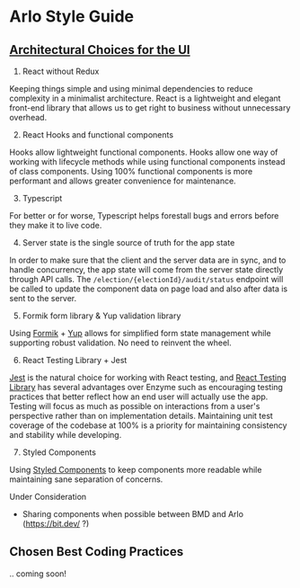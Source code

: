 # Arlo Style Guide

## [Architectural Choices for the UI](#architecture)

1. React without Redux

Keeping things simple and using minimal dependencies to reduce complexity in a
minimalist architecture. React is a lightweight and elegant front-end library
that allows us to get right to business without unnecessary overhead.

2. React Hooks and functional components

Hooks allow lightweight functional components. Hooks allow one way of working
with lifecycle methods while using functional components instead of class
components. Using 100% functional components is more performant and allows
greater convenience for maintenance.

3. Typescript

For better or for worse, Typescript helps forestall bugs and errors before they
make it to live code.

4. Server state is the single source of truth for the app state

In order to make sure that the client and the server data are in sync, and to
handle concurrency, the app state will come from the server state directly
through API calls. The `/election/{electionId}/audit/status` endpoint will be
called to update the component data on page load and also after data is sent to
the server.

5. Formik form library & Yup validation library

Using [Formik](https://github.com/jaredpalmer/formik) +
[Yup](https://github.com/jquense/yup) allows for simplified form state
management while supporting robust validation. No need to reinvent the wheel.

6. React Testing Library + Jest

[Jest](https://jestjs.io/) is the natural choice for working with React testing,
and
[React Testing Library](https://testing-library.com/docs/react-testing-library/intro)
has several advantages over Enzyme such as encouraging testing practices that
better reflect how an end user will actually use the app. Testing will focus as
much as possible on interactions from a user's perspective rather than on
implementation details. Maintaining unit test coverage of the codebase at 100%
is a priority for maintaining consistency and stability while developing.

7. Styled Components

Using [Styled Components](https://www.styled-components.com/) to keep components
more readable while maintaining sane separation of concerns.

Under Consideration

- Sharing components when possible between BMD and Arlo (https://bit.dev/ ?)

## Chosen Best Coding Practices

.. coming soon!
